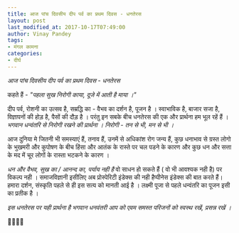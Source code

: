 ```yaml
---
title: आज पांच दिवसीय दीप पर्व का प्रथम दिवस - धनतेरस
layout: post
last_modified_at: 2017-10-17T07:49:00
author: Vinay Pandey
tags:
- मंगल कामना
categories:
- दीर्घ
---
```

*आज पांच दिवसीय दीप पर्व का प्रथम दिवस - धनतेरस*

कहते हैं -
_*"पहला सुख निरोगी काया,*_
_*दूजे में आती है माया ।"*_

दीप पर्व, रोशनी का उत्सव है, सम्रद्धि का - वैभव का दर्शन है, पूजन है । स्वाभाविक है, बाजार सजा है, विज्ञापनों की होड़ है, पैसों की दौड़ है । 
परंतु इन सबके बीच धनतेरस की एक और प्रार्थना हम भूल रहें हैं । *भगवान धन्वंतरि से निरोगी रखने की प्रार्थना ।*
*निरोगी - तन से भी, मन से भी ।* 

आज दुनिया मे जितनी भी समस्याएं हैं, तनाव हैं, उनमें से अधिकांश रोग जन्य हैं, कुछ धनाभाव से ग्रस्त लोगो के भुखमरी और कुपोषण के बीच हिंसा और आतंक के रास्ते पर चल पडने के कारण और कुछ धन और सत्ता के मद में चूर लोगों के रास्ता भटकने के कारण । 

*धन और वैभव, सुख का / आनन्द का, पर्याय नही है* वो साधन हो सकते हैं ( वो भी आवश्यक नही है) पर विकल्प नही । समाजविज्ञानी इसीलिए अब प्रोस्पेरिटी इंडेक्स की नही हैप्पीनेस इंडेक्स की बात करते हैं। हमारा दर्शन, संस्कृति पहले से ही इस सत्य को मानती आई है । लक्ष्मी पूजा से पहले धन्वंतरि  का पूजन इसी का प्रतीक है । 

*इस धनतेरस पर यही प्रार्थना है भगवान धनवंतरी आप को एवम समस्त परिजनों को स्वस्थ रखें, प्रसन्न रखें ।*

🙏🌷🌷🙏


